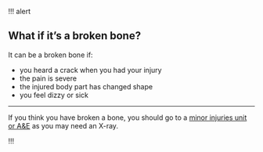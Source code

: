 !!! alert

## What if it’s a broken bone?

It can be a broken bone if:

- you heard a crack when you had your injury
- the pain is severe 
- the injured body part has changed shape
- you feel dizzy or sick
<hr>

If you think you have broken a bone, you should go to a [minor injuries unit or A&E](http://www.nhs.uk/service-search/) as you may need an X-ray. 

!!!